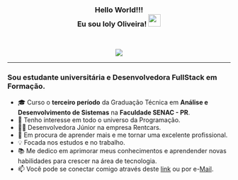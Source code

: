 <h3 align="center">
	Hello World!!!
  <br/>
  Eu sou Ioly Oliveira!
  <img src="https://media.giphy.com/media/hvRJCLFzcasrR4ia7z/giphy.gif" width="28">
</h3> 
<br/>

<!-- SVG por DenverCoder1 - https://github.com/DenverCoder1/readme-typing-svg -->
<p align="center">
  <a href="https://github.com/DenverCoder1/readme-typing-svg">
  <img src="https://readme-typing-svg.herokuapp.com?lines=Estudante+de+Análise+e+Desenvolvimento+de+Sistemas;Dev+FullStack+em+Formação;Sempre%20aprendendo%20novas%20coisas&center=true&width=640&height=45"></a>
</p>

---
<!-- <h1><img src="https://raw.githubusercontent.com/aemmadi/aemmadi/master/wave.gif" width="30px"> Eu sou Ioly Oliveira!</h1> -->
<h3>Sou estudante universitária e Desenvolvedora FullStack em Formação.</h3>

- 🎓 Curso o **terceiro período** da Graduação Técnica em **Análise e Desenvolvimento de Sistemas** na **Faculdade SENAC - PR**. <br>
- 👀 Tenho interesse em todo o universo da Programação.
- 👩‍💻 Desenvolvedora Júnior na empresa Rentcars.
- 💞️ Em procura de aprender mais e me tornar uma excelente profissional.
- 💡 Focada nos estudos e no trabalho. <br>
- 📚 Me dedico em aprimorar meus conhecimentos e aprendender novas habilidades para crescer na área de tecnologia.
- 📫 Você pode se conectar comigo através deste [link](https://www.linkedin.com/in/iolymmoliveira/) ou por e-[Mail](mailto:iolymmoliveira@gmail.com).
